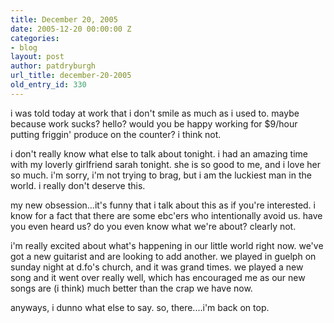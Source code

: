 ```yaml
---
title: December 20, 2005
date: 2005-12-20 00:00:00 Z
categories:
- blog
layout: post
author: patdryburgh
url_title: december-20-2005
old_entry_id: 330
---
```


i was told today at work that i don't smile as much as i used to. maybe because work sucks?  hello?  would you be happy working for $9/hour putting friggin' produce on the counter?  i think not. 

i don't really know what else to talk about tonight. i had an amazing time with my loverly girlfriend sarah tonight. she is so good to me, and i love her so much. i'm sorry, i'm not trying to brag, but i am the luckiest man in the world. i really don't deserve this. 

my new obsession...it's funny that i talk about this as if you're interested. i know for a fact that there are some ebc'ers who intentionally avoid us. have you even heard us?  do you even know what we're about?  clearly not. 

i'm really excited about what's happening in our little world right now. we've got a new guitarist and are looking to add another. we played in guelph on sunday night at d.fo's church, and it was grand times. we played a new song and it went over really well, which has encouraged me as our new songs are (i think) much better than the crap we have now. 

anyways, i dunno what else to say. so, there....i'm back on top.